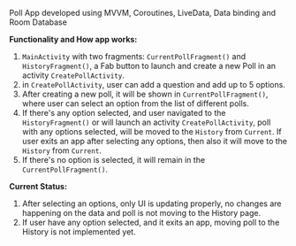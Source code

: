 Poll App developed using MVVM, Coroutines, LiveData, Data binding and Room Database

__Functionality and How app works:__
1) `MainActivity` with two fragments: `CurrentPollFragment()` and `HistoryFragment()`, a Fab button to launch and create a new Poll in an activity `CreatePollActivity`.
2) in `CreatePollActivity`, user can add a question and add up to 5 options.
3) After creating a new poll, it will be shown in `CurrentPollFragment()`, where user can select an option from the list of different polls.
4) If there's any option selected, and user navigated to the `HistoryFragment()` or will launch an activity `CreatePollActivity`, poll with any options selected, will be moved to the `History` from `Current`. If user exits an app after selecting any options, then also it will move to the `History` from `Current`.
5) If there's no option is selected, it will remain in the `CurrentPollFragment()`.

__Current Status:__
1) After selecting an options, only UI is updating properly, no changes are happening on the data and poll is not moving to the History page.
2) If user have any option selected, and it exits an app, moving poll to the History is not implemented yet.
